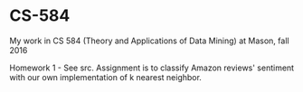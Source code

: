 # CS-584
My work in CS 584 (Theory and Applications of Data Mining) at Mason, fall 2016

Homework 1 - See src. Assignment is to classify Amazon reviews' sentiment with our own implementation of k nearest neighbor.
